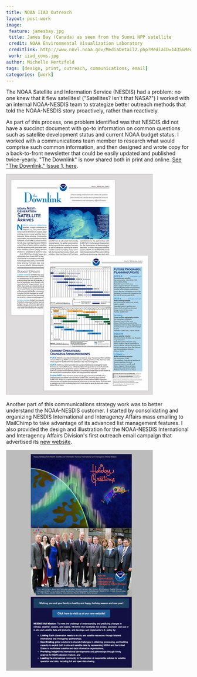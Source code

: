 ```yaml
---
title: NOAA IIAD Outreach
layout: post-work
image:
 feature: jamesbay.jpg
 title: James Bay (Canada) as seen from the Suomi NPP satellite
 credit: NOAA Environmental Visualization Laboratory
 creditlink: http://www.nnvl.noaa.gov/MediaDetail2.php?MediaID=1435&MediaTypeID=1
 work: iiad_coms.jpg
author: Michelle Hertzfeld
tags: [design, print, outreach, communications, email]
categories: [work]
---
```

The NOAA Satellite and Information Service (NESDIS) had a problem: no one knew that it flew satellites! ("Satellites? Isn't that NASA?") I worked with an internal NOAA-NESDIS team to strategize better outreach methods that told the NOAA-NESDIS story proactively, rather than reactively.<!--more-->

As part of this process, one problem identified was that NESDIS did not have a succinct document with go-to information on common questions such as satellite development status and current NOAA budget status. I worked with a communications team member to research what would comprise such common information, and then designed and wrote copy for a back-to-front newsletter that could be easily updated and published twice-yearly. "The Downlink" is now shared both in print and online. [See "The Downlink," Issue 1, here](/assets/docs/TheDownlink_Issue1_Spring2013_NOAA_NESDIS_IIAD.pdf).

![NOAA Satellite and Information Service International and Interagency Affairs Newsletter, "The Downlink"](/assets/img/iiad_downlink.jpg)

Another part of this communications strategy work was to better understand the NOAA-NESDIS customer. I started by consolidating and organizing NESDIS International and Interagency Affairs mass emailing to MailChimp to take advantage of its advanced list management features. I also provided the design and illustration for the NOAA-NESDIS International and Interagency Affairs Division's first outreach email campaign that advertised its [new website](/work/noaa-iiad-web/).

![NOAA Satellite and Information Service International and Interagency Affairs Email Campaign](/assets/img/iiad_email.jpg)